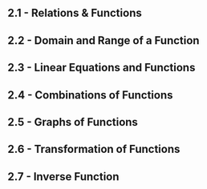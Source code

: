 ## 2.1 - Relations & Functions	

## 2.2 - Domain and Range of a Function	

## 2.3 - Linear Equations and Functions	

## 2.4 - Combinations of Functions	

## 2.5 - Graphs of Functions	

## 2.6 - Transformation of Functions	

## 2.7 - Inverse Function